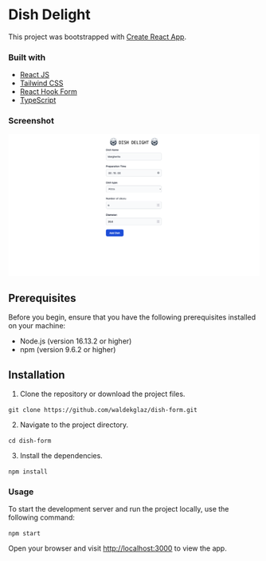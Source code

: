# Dish Delight

This project was bootstrapped with [Create React App](https://github.com/facebook/create-react-app).

### Built with

- [React JS](https://react.dev/)
- [Tailwind CSS](https://tailwindcss.com/)
- [React Hook Form](https://react-hook-form.com/)
- [TypeScript](https://www.typescriptlang.org/)

### Screenshot

![](./dish-delight-ss.png)

## Prerequisites

Before you begin, ensure that you have the following prerequisites installed on your machine:

- Node.js (version 16.13.2 or higher)
- npm (version 9.6.2 or higher)

## Installation

1. Clone the repository or download the project files.

`git clone https://github.com/waldekglaz/dish-form.git`

2. Navigate to the project directory.

`cd dish-form`

3. Install the dependencies.

`npm install`

### Usage

To start the development server and run the project locally, use the following command:

`npm start`

Open your browser and visit [http://localhost:3000](http://localhost:3000) to view the app.
